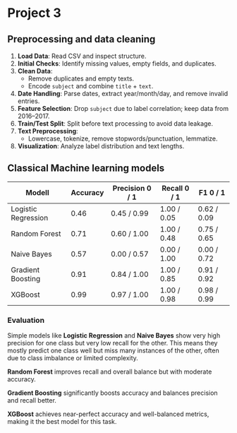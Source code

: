 # Project 3

## Preprocessing and data cleaning
1. **Load Data**: Read CSV and inspect structure.
2. **Initial Checks**: Identify missing values, empty fields, and duplicates.
3. **Clean Data**:
   - Remove duplicates and empty texts.
   - Encode `subject` and combine `title` + `text`.
4. **Date Handling**: Parse dates, extract year/month/day, and remove invalid entries.
5. **Feature Selection**: Drop `subject` due to label correlation; keep data from 2016–2017.
6. **Train/Test Split**: Split before text processing to avoid data leakage.
7. **Text Preprocessing**:
   - Lowercase, tokenize, remove stopwords/punctuation, lemmatize.
8. **Visualization**: Analyze label distribution and text lengths.

## Classical Machine learning models

| Modell               | Accuracy | Precision 0 / 1 | Recall 0 / 1 | F1 0 / 1    |
|----------------------|----------|-----------------|--------------|-------------|
| Logistic Regression  | 0.46     | 0.45 / 0.99     | 1.00 / 0.05  | 0.62 / 0.09 |
| Random Forest        | 0.71     | 0.60 / 1.00     | 1.00 / 0.48  | 0.75 / 0.65 |
| Naive Bayes          | 0.57     | 0.00 / 0.57     | 0.00 / 1.00  | 0.00 / 0.72 |
| Gradient Boosting    | 0.91     | 0.84 / 1.00     | 1.00 / 0.85  | 0.91 / 0.92 |
| XGBoost              | 0.99     | 0.97 / 1.00     | 1.00 / 0.98  | 0.98 / 0.99 |



### Evaluation
Simple models like **Logistic Regression** and **Naive Bayes** show very high precision for one class but very low recall for the other. This means they mostly predict one class well but miss many instances of the other, often due to class imbalance or limited complexity.

**Random Forest** improves recall and overall balance but with moderate accuracy.

**Gradient Boosting** significantly boosts accuracy and balances precision and recall better.

**XGBoost** achieves near-perfect accuracy and well-balanced metrics, making it the best model for this task.